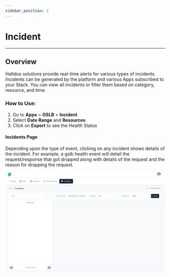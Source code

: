 ```yaml
---
sidebar_position: 2
---
```


# Incident

---

## Overview

Haltdos solutions provide real-time alerts for various types of incidents. Incidents can be generated by the platform and various Apps subscribed to your Stack. You can view all incidents or filter them based on category, resource, and time.

### How to Use:
1. Go to  **Apps** > **GSLB** > **Incident**
2. Select **Date Range** and **Resources**
3. Click on **Export** to see the Health Status

#### Incidents Page

Depending upon the type of event, clicking on any incident shows details of the incident. For example, a gslb health event will detail the request/response that got dropped along with details of the request and the reason for dropping the request.

![Event](/img/gslb/v8/incident.png)